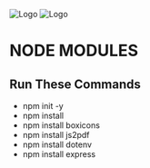 ![Logo](https://img.icons8.com/?size=100&id=54087&format=png&color=000000) ![Logo](https://img.icons8.com/?size=100&id=kg46nzoJrmTR&format=png&color=000000)
# NODE MODULES

## Run These Commands

- npm init -y
- npm install 
- npm install boxicons
- npm install js2pdf
- npm install dotenv
- npm install express
